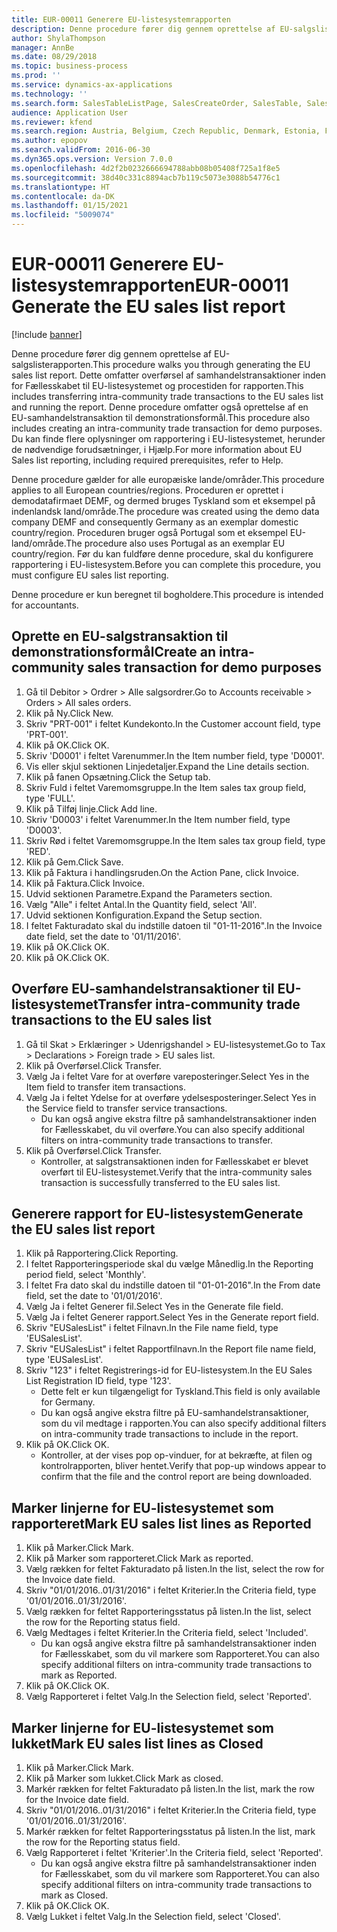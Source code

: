 ```yaml
---
title: EUR-00011 Generere EU-listesystemrapporten
description: Denne procedure fører dig gennem oprettelse af EU-salgslisterapporten.
author: ShylaThompson
manager: AnnBe
ms.date: 08/29/2018
ms.topic: business-process
ms.prod: ''
ms.service: dynamics-ax-applications
ms.technology: ''
ms.search.form: SalesTableListPage, SalesCreateOrder, SalesTable, SalesEditLines,  EUSalesList, EUSalesListSelection, SysQueryForm, SysLookup
audience: Application User
ms.reviewer: kfend
ms.search.region: Austria, Belgium, Czech Republic, Denmark, Estonia, Finland, France, Germany, Hungary, Ireland, Italy, Latvia, Lithuania, Netherlands, Poland, Spain, Sweden, United Kingdom
ms.author: epopov
ms.search.validFrom: 2016-06-30
ms.dyn365.ops.version: Version 7.0.0
ms.openlocfilehash: 4d2f2b0232666694788abb08b05408f725a1f8e5
ms.sourcegitcommit: 38d40c331c8894acb7b119c5073e3088b54776c1
ms.translationtype: HT
ms.contentlocale: da-DK
ms.lasthandoff: 01/15/2021
ms.locfileid: "5009074"
---
```

# <a name="eur-00011-generate-the-eu-sales-list-report"></a><span data-ttu-id="60202-103">EUR-00011 Generere EU-listesystemrapporten</span><span class="sxs-lookup"><span data-stu-id="60202-103">EUR-00011 Generate the EU sales list report</span></span>

[!include [banner](../../includes/banner.md)]

<span data-ttu-id="60202-104">Denne procedure fører dig gennem oprettelse af EU-salgslisterapporten.</span><span class="sxs-lookup"><span data-stu-id="60202-104">This procedure walks you through generating the EU sales list report.</span></span> <span data-ttu-id="60202-105">Dette omfatter overførsel af samhandelstransaktioner inden for Fællesskabet til EU-listesystemet og procestiden for rapporten.</span><span class="sxs-lookup"><span data-stu-id="60202-105">This includes transferring intra-community trade transactions to the EU sales list and running the report.</span></span> <span data-ttu-id="60202-106">Denne procedure omfatter også oprettelse af en EU-samhandelstransaktion til demonstrationsformål.</span><span class="sxs-lookup"><span data-stu-id="60202-106">This procedure also includes creating an intra-community trade transaction for demo purposes.</span></span> <span data-ttu-id="60202-107">Du kan finde flere oplysninger om rapportering i EU-listesystemet, herunder de nødvendige forudsætninger, i Hjælp.</span><span class="sxs-lookup"><span data-stu-id="60202-107">For more information about EU Sales list reporting, including required prerequisites, refer to Help.</span></span>

<span data-ttu-id="60202-108">Denne procedure gælder for alle europæiske lande/områder.</span><span class="sxs-lookup"><span data-stu-id="60202-108">This procedure applies to all European countries/regions.</span></span> <span data-ttu-id="60202-109">Proceduren er oprettet i demodatafirmaet DEMF, og dermed bruges Tyskland som et eksempel på indenlandsk land/område.</span><span class="sxs-lookup"><span data-stu-id="60202-109">The procedure was created using the demo data company DEMF and consequently Germany as an exemplar domestic country/region.</span></span> <span data-ttu-id="60202-110">Proceduren bruger også Portugal som et eksempel EU-land/område.</span><span class="sxs-lookup"><span data-stu-id="60202-110">The procedure also uses Portugal as an exemplar EU country/region.</span></span> <span data-ttu-id="60202-111">Før du kan fuldføre denne procedure, skal du konfigurere rapportering i EU-listesystem.</span><span class="sxs-lookup"><span data-stu-id="60202-111">Before you can complete this procedure, you must configure EU sales list reporting.</span></span>

<span data-ttu-id="60202-112">Denne procedure er kun beregnet til bogholdere.</span><span class="sxs-lookup"><span data-stu-id="60202-112">This procedure is intended for accountants.</span></span>


## <a name="create-an-intra-community-sales-transaction-for-demo-purposes"></a><span data-ttu-id="60202-113">Oprette en EU-salgstransaktion til demonstrationsformål</span><span class="sxs-lookup"><span data-stu-id="60202-113">Create an intra-community sales transaction for demo purposes</span></span>
1. <span data-ttu-id="60202-114">Gå til Debitor > Ordrer > Alle salgsordrer.</span><span class="sxs-lookup"><span data-stu-id="60202-114">Go to Accounts receivable > Orders > All sales orders.</span></span>
2. <span data-ttu-id="60202-115">Klik på Ny.</span><span class="sxs-lookup"><span data-stu-id="60202-115">Click New.</span></span>
3. <span data-ttu-id="60202-116">Skriv "PRT-001" i feltet Kundekonto.</span><span class="sxs-lookup"><span data-stu-id="60202-116">In the Customer account field, type 'PRT-001'.</span></span>
4. <span data-ttu-id="60202-117">Klik på OK.</span><span class="sxs-lookup"><span data-stu-id="60202-117">Click OK.</span></span>
5. <span data-ttu-id="60202-118">Skriv 'D0001' i feltet Varenummer.</span><span class="sxs-lookup"><span data-stu-id="60202-118">In the Item number field, type 'D0001'.</span></span>
6. <span data-ttu-id="60202-119">Vis eller skjul sektionen Linjedetaljer.</span><span class="sxs-lookup"><span data-stu-id="60202-119">Expand the Line details section.</span></span>
7. <span data-ttu-id="60202-120">Klik på fanen Opsætning.</span><span class="sxs-lookup"><span data-stu-id="60202-120">Click the Setup tab.</span></span>
8. <span data-ttu-id="60202-121">Skriv Fuld i feltet Varemomsgruppe.</span><span class="sxs-lookup"><span data-stu-id="60202-121">In the Item sales tax group field, type 'FULL'.</span></span>
9. <span data-ttu-id="60202-122">Klik på Tilføj linje.</span><span class="sxs-lookup"><span data-stu-id="60202-122">Click Add line.</span></span>
10. <span data-ttu-id="60202-123">Skriv 'D0003' i feltet Varenummer.</span><span class="sxs-lookup"><span data-stu-id="60202-123">In the Item number field, type 'D0003'.</span></span>
11. <span data-ttu-id="60202-124">Skriv Rød i feltet Varemomsgruppe.</span><span class="sxs-lookup"><span data-stu-id="60202-124">In the Item sales tax group field, type 'RED'.</span></span>
12. <span data-ttu-id="60202-125">Klik på Gem.</span><span class="sxs-lookup"><span data-stu-id="60202-125">Click Save.</span></span>
13. <span data-ttu-id="60202-126">Klik på Faktura i handlingsruden.</span><span class="sxs-lookup"><span data-stu-id="60202-126">On the Action Pane, click Invoice.</span></span>
14. <span data-ttu-id="60202-127">Klik på Faktura.</span><span class="sxs-lookup"><span data-stu-id="60202-127">Click Invoice.</span></span>
15. <span data-ttu-id="60202-128">Udvid sektionen Parametre.</span><span class="sxs-lookup"><span data-stu-id="60202-128">Expand the Parameters section.</span></span>
16. <span data-ttu-id="60202-129">Vælg "Alle" i feltet Antal.</span><span class="sxs-lookup"><span data-stu-id="60202-129">In the Quantity field, select 'All'.</span></span>
17. <span data-ttu-id="60202-130">Udvid sektionen Konfiguration.</span><span class="sxs-lookup"><span data-stu-id="60202-130">Expand the Setup section.</span></span>
18. <span data-ttu-id="60202-131">I feltet Fakturadato skal du indstille datoen til "01-11-2016".</span><span class="sxs-lookup"><span data-stu-id="60202-131">In the Invoice date field, set the date to '01/11/2016'.</span></span>
19. <span data-ttu-id="60202-132">Klik på OK.</span><span class="sxs-lookup"><span data-stu-id="60202-132">Click OK.</span></span>
20. <span data-ttu-id="60202-133">Klik på OK.</span><span class="sxs-lookup"><span data-stu-id="60202-133">Click OK.</span></span>

## <a name="transfer-intra-community-trade-transactions-to-the-eu-sales-list"></a><span data-ttu-id="60202-134">Overføre EU-samhandelstransaktioner til EU-listesystemet</span><span class="sxs-lookup"><span data-stu-id="60202-134">Transfer intra-community trade transactions to the EU sales list</span></span>
1. <span data-ttu-id="60202-135">Gå til Skat > Erklæringer > Udenrigshandel > EU-listesystemet.</span><span class="sxs-lookup"><span data-stu-id="60202-135">Go to Tax > Declarations > Foreign trade > EU sales list.</span></span>
2. <span data-ttu-id="60202-136">Klik på Overførsel.</span><span class="sxs-lookup"><span data-stu-id="60202-136">Click Transfer.</span></span>
3. <span data-ttu-id="60202-137">Vælg Ja i feltet Vare for at overføre vareposteringer.</span><span class="sxs-lookup"><span data-stu-id="60202-137">Select Yes in the Item field to transfer item transactions.</span></span>
4. <span data-ttu-id="60202-138">Vælg Ja i feltet Ydelse for at overføre ydelsesposteringer.</span><span class="sxs-lookup"><span data-stu-id="60202-138">Select Yes in the Service field to transfer service transactions.</span></span>
    * <span data-ttu-id="60202-139">Du kan også angive ekstra filtre på samhandelstransaktioner inden for Fællesskabet, du vil overføre.</span><span class="sxs-lookup"><span data-stu-id="60202-139">You can also specify additional filters on intra-community trade transactions to transfer.</span></span>  
5. <span data-ttu-id="60202-140">Klik på Overførsel.</span><span class="sxs-lookup"><span data-stu-id="60202-140">Click Transfer.</span></span>
    * <span data-ttu-id="60202-141">Kontroller, at salgstransaktionen inden for Fællesskabet er blevet overført til EU-listesystemet.</span><span class="sxs-lookup"><span data-stu-id="60202-141">Verify that the intra-community sales transaction is successfully transferred to the EU sales list.</span></span>  

## <a name="generate-the-eu-sales-list-report"></a><span data-ttu-id="60202-142">Generere rapport for EU-listesystem</span><span class="sxs-lookup"><span data-stu-id="60202-142">Generate the EU sales list report</span></span>
1. <span data-ttu-id="60202-143">Klik på Rapportering.</span><span class="sxs-lookup"><span data-stu-id="60202-143">Click Reporting.</span></span>
2. <span data-ttu-id="60202-144">I feltet Rapporteringsperiode skal du vælge Månedlig.</span><span class="sxs-lookup"><span data-stu-id="60202-144">In the Reporting period field, select 'Monthly'.</span></span>
3. <span data-ttu-id="60202-145">I feltet Fra dato skal du indstille datoen til "01-01-2016".</span><span class="sxs-lookup"><span data-stu-id="60202-145">In the From date field, set the date to '01/01/2016'.</span></span>
4. <span data-ttu-id="60202-146">Vælg Ja i feltet Generer fil.</span><span class="sxs-lookup"><span data-stu-id="60202-146">Select Yes in the Generate file field.</span></span>
5. <span data-ttu-id="60202-147">Vælg Ja i feltet Generer rapport.</span><span class="sxs-lookup"><span data-stu-id="60202-147">Select Yes in the Generate report field.</span></span>
6. <span data-ttu-id="60202-148">Skriv "EUSalesList" i feltet Filnavn.</span><span class="sxs-lookup"><span data-stu-id="60202-148">In the File name field, type 'EUSalesList'.</span></span>
7. <span data-ttu-id="60202-149">Skriv "EUSalesList" i feltet Rapportfilnavn.</span><span class="sxs-lookup"><span data-stu-id="60202-149">In the Report file name field, type 'EUSalesList'.</span></span>
8. <span data-ttu-id="60202-150">Skriv "123" i feltet Registrerings-id for EU-listesystem.</span><span class="sxs-lookup"><span data-stu-id="60202-150">In the EU Sales List Registration ID field, type '123'.</span></span>
    * <span data-ttu-id="60202-151">Dette felt er kun tilgængeligt for Tyskland.</span><span class="sxs-lookup"><span data-stu-id="60202-151">This field is only available for Germany.</span></span>  
    * <span data-ttu-id="60202-152">Du kan også angive ekstra filtre på EU-samhandelstransaktioner, som du vil medtage i rapporten.</span><span class="sxs-lookup"><span data-stu-id="60202-152">You can also specify additional filters on intra-community trade transactions to include in the report.</span></span>  
9. <span data-ttu-id="60202-153">Klik på OK.</span><span class="sxs-lookup"><span data-stu-id="60202-153">Click OK.</span></span>
    * <span data-ttu-id="60202-154">Kontroller, at der vises pop op-vinduer, for at bekræfte, at filen og kontrolrapporten, bliver hentet.</span><span class="sxs-lookup"><span data-stu-id="60202-154">Verify that pop-up windows appear to confirm that the file and the control report are being downloaded.</span></span>  

## <a name="mark-eu-sales-list-lines-as-reported"></a><span data-ttu-id="60202-155">Marker linjerne for EU-listesystemet som rapporteret</span><span class="sxs-lookup"><span data-stu-id="60202-155">Mark EU sales list lines as Reported</span></span>
1. <span data-ttu-id="60202-156">Klik på Marker.</span><span class="sxs-lookup"><span data-stu-id="60202-156">Click Mark.</span></span>
2. <span data-ttu-id="60202-157">Klik på Marker som rapporteret.</span><span class="sxs-lookup"><span data-stu-id="60202-157">Click Mark as reported.</span></span>
3. <span data-ttu-id="60202-158">Vælg rækken for feltet Fakturadato på listen.</span><span class="sxs-lookup"><span data-stu-id="60202-158">In the list, select the row for the Invoice date field.</span></span>
4. <span data-ttu-id="60202-159">Skriv "01/01/2016..01/31/2016" i feltet Kriterier.</span><span class="sxs-lookup"><span data-stu-id="60202-159">In the Criteria field, type '01/01/2016..01/31/2016'.</span></span>
5. <span data-ttu-id="60202-160">Vælg rækken for feltet Rapporteringsstatus på listen.</span><span class="sxs-lookup"><span data-stu-id="60202-160">In the list, select the row for the Reporting status field.</span></span>
6. <span data-ttu-id="60202-161">Vælg Medtages i feltet Kriterier.</span><span class="sxs-lookup"><span data-stu-id="60202-161">In the Criteria field, select 'Included'.</span></span>
    * <span data-ttu-id="60202-162">Du kan også angive ekstra filtre på samhandelstransaktioner inden for Fællesskabet, som du vil markere som Rapporteret.</span><span class="sxs-lookup"><span data-stu-id="60202-162">You can also specify additional filters on intra-community trade transactions to mark as Reported.</span></span>  
7. <span data-ttu-id="60202-163">Klik på OK.</span><span class="sxs-lookup"><span data-stu-id="60202-163">Click OK.</span></span>
8. <span data-ttu-id="60202-164">Vælg Rapporteret i feltet Valg.</span><span class="sxs-lookup"><span data-stu-id="60202-164">In the Selection field, select 'Reported'.</span></span>

## <a name="mark-eu-sales-list-lines-as-closed"></a><span data-ttu-id="60202-165">Marker linjerne for EU-listesystemet som lukket</span><span class="sxs-lookup"><span data-stu-id="60202-165">Mark EU sales list lines as Closed</span></span>
1. <span data-ttu-id="60202-166">Klik på Marker.</span><span class="sxs-lookup"><span data-stu-id="60202-166">Click Mark.</span></span>
2. <span data-ttu-id="60202-167">Klik på Marker som lukket.</span><span class="sxs-lookup"><span data-stu-id="60202-167">Click Mark as closed.</span></span>
3. <span data-ttu-id="60202-168">Markér rækken for feltet Fakturadato på listen.</span><span class="sxs-lookup"><span data-stu-id="60202-168">In the list, mark the row for the Invoice date field.</span></span>
4. <span data-ttu-id="60202-169">Skriv "01/01/2016..01/31/2016" i feltet Kriterier.</span><span class="sxs-lookup"><span data-stu-id="60202-169">In the Criteria field, type '01/01/2016..01/31/2016'.</span></span>
5. <span data-ttu-id="60202-170">Markér rækken for feltet Rapporteringsstatus på listen.</span><span class="sxs-lookup"><span data-stu-id="60202-170">In the list, mark the row for the Reporting status field.</span></span>
6. <span data-ttu-id="60202-171">Vælg Rapporteret i feltet 'Kriterier'.</span><span class="sxs-lookup"><span data-stu-id="60202-171">In the Criteria field, select 'Reported'.</span></span>
    * <span data-ttu-id="60202-172">Du kan også angive ekstra filtre på samhandelstransaktioner inden for Fællesskabet, som du vil markere som Rapporteret.</span><span class="sxs-lookup"><span data-stu-id="60202-172">You can also specify additional filters on intra-community trade transactions to mark as Closed.</span></span>  
7. <span data-ttu-id="60202-173">Klik på OK.</span><span class="sxs-lookup"><span data-stu-id="60202-173">Click OK.</span></span>
8. <span data-ttu-id="60202-174">Vælg Lukket i feltet Valg.</span><span class="sxs-lookup"><span data-stu-id="60202-174">In the Selection field, select 'Closed'.</span></span>

